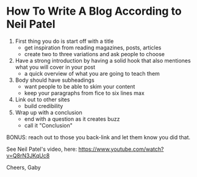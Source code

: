 
# How To Write A Blog According to Neil Patel

1. First thing you do is start off with a title
    - get inspiration from reading magazines, posts, articles
    - create two to three variations and ask people to choose 
2. Have a strong introduction by having a solid hook that also mentiones what you will cover in your post
   - a quick overview of what you are going to teach them
3. Body should have subheadings
   - want people to be able to skim your content
   - keep your paragraphs from fice to six lines max
4. Link out to other sites
   - build credibility
5. Wrap up with a conclusion
   - end with a question as it creates buzz
   - call it "Conclusion"
     
BONUS: reach out to those you back-link and let them know you did that.

See Neil Patel's video, here: https://www.youtube.com/watch?v=Q8rN3JKqUc8

Cheers,
Gaby
